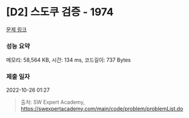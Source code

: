 # [D2] 스도쿠 검증 - 1974 

[문제 링크](https://swexpertacademy.com/main/code/problem/problemDetail.do?contestProbId=AV5Psz16AYEDFAUq) 

### 성능 요약

메모리: 58,564 KB, 시간: 134 ms, 코드길이: 737 Bytes

### 제출 일자

2022-10-26 01:27



> 출처: SW Expert Academy, https://swexpertacademy.com/main/code/problem/problemList.do